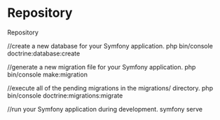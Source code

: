 # Repository
Repository

//create a new database for your Symfony application.
php bin/console doctrine:database:create


//generate a new migration file for your Symfony application.
php bin/console make:migration

//execute all of the pending migrations in the migrations/ directory.
php bin/console doctrine:migrations:migrate


//run your Symfony application during development.
symfony serve
